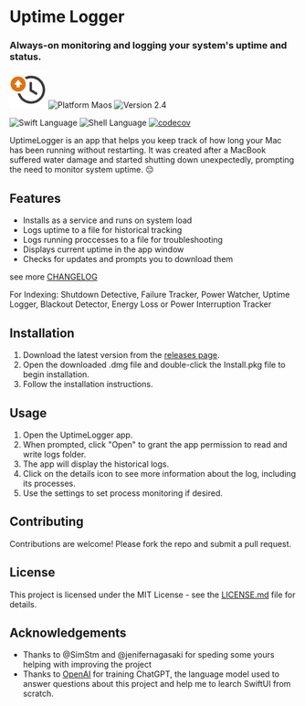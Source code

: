 # Uptime Logger

### Always-on monitoring and logging your system's uptime and status.

![UptimeLogger Icon](Resources/Assets.xcassets/AppIcon.appiconset/64.png)
![Platform Maos](https://img.shields.io/badge/platform-macOS-lightgrey.svg)
![Version 2.4](https://img.shields.io/badge/Version-2.4-orange.svg)

![Swift Language](https://img.shields.io/badge/language-Swift-green.svg)
![Shell Language](https://img.shields.io/badge/language-Bash-orange.svg)
[![codecov](https://codecov.io/gh/victorwads/UptimeLogger/branch/main/graph/badge.svg?token=EH6WPEA7HC)](https://codecov.io/gh/victorwads/UptimeLogger)

UptimeLogger is an app that helps you keep track of how long your Mac has been running without restarting. It was created after a MacBook suffered water damage and started shutting down unexpectedly, prompting the need to monitor system uptime. 😔

## Features

- Installs as a service and runs on system load
- Logs uptime to a file for historical tracking
- Logs running proccesses to a file for troubleshooting
- Displays current uptime in the app window
- Checks for updates and prompts you to download them

see more [CHANGELOG](CHANGELOG.md)

For Indexing: Shutdown Detective, Failure Tracker, Power Watcher, Uptime Logger, Blackout Detector, Energy Loss or Power Interruption Tracker

## Installation

1. Download the latest version from the [releases page](https://github.com/victorwads/UptimeLogger/releases).
2. Open the downloaded .dmg file and double-click the Install.pkg file to begin installation.
3. Follow the installation instructions.

## Usage

1. Open the UptimeLogger app.
2. When prompted, click "Open" to grant the app permission to read and write logs folder.
3. The app will display the historical logs.
4. Click on the details icon to see more information about the log, including its processes.
5. Use the settings to set process monitoring if desired.

## Contributing

Contributions are welcome! Please fork the repo and submit a pull request.

## License

This project is licensed under the MIT License - see the [LICENSE.md](LICENSE.md) file for details.

## Acknowledgements

- Thanks to @SimStm and @jenifernagasaki for speding some yours helping with improving the project
- Thanks to [OpenAI](https://openai.com/) for training ChatGPT, the language model used to answer questions about this project and help me to learch SwiftUI from scratch.
